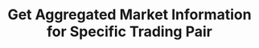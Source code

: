 ---
title: Get Aggregated Market Information for Specific Trading Pair
position_number: 15
type: get
description: /future/market/v1/public/q/agg-ticker
parameters:
    -
        name: symbol
        type: string
        mandatory: true
        default: N/A
        description: Trading pair
        ranges:
content_markdown: Note：This method does not require a signature.
left_code_blocks:
    -
        code_block: "public void getKLine() {\r\n\tString text = HttpUtil.get(URL + \"/data/api/future/market/v1/getKLine?market=btc_usdt&type=1min&since=0\");\r\n\tSystem.out.println(text);\r\n}"
        title: Java
        language: java
right_code_blocks:
  - code_block: |-
      {
        "error": {
          "code": "",
          "msg": ""
        },
        "msgInfo": "",
        "result": {
          "a": "", //24h volume
          "ap": "", //ask price
          "bp": "", //bid price
          "c": "", //Latest price
          "h": "", //Highest price in 24 hours
          "i": "", //index price
          "l": "", //Lowest price in 24 hours
          "m": "", //mark price
          "o": "", //The first transaction price 24 hours ago
          "r": "", //24h price fluctuation limit
          "s": "", //Trading pair
          "t": 0, //Time
          "v": "" //24h Turnover
        },
        "returnCode": 0
      }
    title: Response
    language: json
---